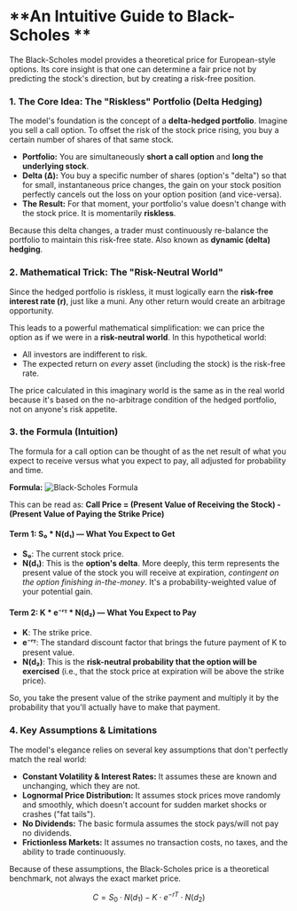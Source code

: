 # **An Intuitive Guide to Black-Scholes **

The Black-Scholes model provides a theoretical price for European-style options. Its core insight is that one can determine a fair price not by predicting the stock's direction, but by creating a risk-free position.

### **1\. The Core Idea: The "Riskless" Portfolio (Delta Hedging)**

The model's foundation is the concept of a **delta-hedged portfolio**. Imagine you sell a call option. To offset the risk of the stock price rising, you buy a certain number of shares of that same stock.

- **Portfolio:** You are simultaneously **short a call option** and **long the underlying stock**.
- **Delta (Δ):** You buy a specific number of shares (option's "delta") so that for small, instantaneous price changes, the gain on your stock position perfectly cancels out the loss on your option position (and vice-versa).
- **The Result:** For that moment, your portfolio's value doesn't change with the stock price. It is momentarily **riskless**.

Because this delta changes, a trader must continuously re-balance the portfolio to maintain this risk-free state. Also known as **dynamic (delta) hedging**.

### **2\. Mathematical Trick: The "Risk-Neutral World"**

Since the hedged portfolio is riskless, it must logically earn the **risk-free interest rate (r)**, just like a muni. Any other return would create an arbitrage opportunity.

This leads to a powerful mathematical simplification: we can price the option as if we were in a **risk-neutral world**. In this hypothetical world:

- All investors are indifferent to risk.
- The expected return on _every_ asset (including the stock) is the risk-free rate.

The price calculated in this imaginary world is the same as in the real world because it's based on the no-arbitrage condition of the hedged portfolio, not on anyone's risk appetite.

### **3\. the Formula (Intuition)**

The formula for a call option can be thought of as the net result of what you expect to receive versus what you expect to pay, all adjusted for probability and time.

**Formula:** 
<img src="https://latex.codecogs.com/svg.image?C%20%3D%20S_0%20\cdot%20N(d_1)%20-%20K%20\cdot%20e^{-rT}%20\cdot%20N(d_2)" alt="Black-Scholes Formula">

This can be read as: **Call Price = (Present Value of Receiving the Stock) - (Present Value of Paying the Strike Price)**

#### **Term 1: S₀ \* N(d₁) — What You Expect to Get**

- **S₀**: The current stock price.
- **N(d₁)**: This is the **option's delta**. More deeply, this term represents the present value of the stock you will receive at expiration, _contingent on the option finishing in-the-money_. It's a probability-weighted value of your potential gain.

#### **Term 2: K \* e⁻ʳᵀ \* N(d₂) — What You Expect to Pay**

- **K**: The strike price.
- **e⁻ʳᵀ**: The standard discount factor that brings the future payment of K to present value.
- **N(d₂)**: This is the **risk-neutral probability that the option will be exercised** (i.e., that the stock price at expiration will be above the strike price).

So, you take the present value of the strike payment and multiply it by the probability that you'll actually have to make that payment.

### **4\. Key Assumptions & Limitations**

The model's elegance relies on several key assumptions that don't perfectly match the real world:

- **Constant Volatility & Interest Rates:** It assumes these are known and unchanging, which they are not.
- **Lognormal Price Distribution:** It assumes stock prices move randomly and smoothly, which doesn't account for sudden market shocks or crashes ("fat tails").
- **No Dividends:** The basic formula assumes the stock pays/will not pay no dividends.
- **Frictionless Markets:** It assumes no transaction costs, no taxes, and the ability to trade continuously.

Because of these assumptions, the Black-Scholes price is a theoretical benchmark, not always the exact market price.


$$
C = S_0 \cdot N(d_1) - K \cdot e^{-rT} \cdot N(d_2)
$$
